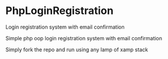 # PhpLoginRegistration
Login registration system with email confirmation

Simple php oop login registration system with email confirmation

Simply fork the repo and run using any lamp of xamp stack
